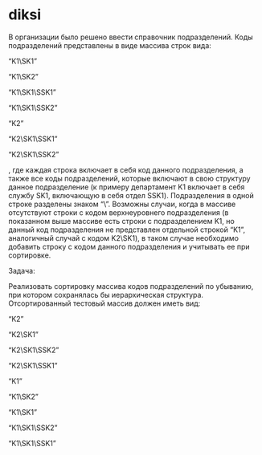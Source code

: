 # diksi
В организации было решено ввести справочник подразделений. Коды подразделений представлены в виде массива строк вида:

“K1\SK1”

“K1\SK2”

“K1\SK1\SSK1”

“K1\SK1\SSK2”

“K2”

“K2\SK1\SSK1”

“K2\SK1\SSK2”

, где каждая строка включает в себя код данного подразделения, а также все коды подразделений, которые включают в свою структуру данное подразделение (к примеру департамент K1 включает в себя службу SK1, включающую в себя отдел SSK1). Подразделения в одной строке разделены знаком “\”. Возможны случаи, когда в массиве отсутствуют строки с кодом верхнеуровнего подразделения (в показанном выше массиве есть строки с подразделением K1, но данный код подразделения не представлен отдельной строкой “K1”, аналогичный случай с кодом K2\SK1), в таком случае необходимо добавить строку с кодом данного подразделения и учитывать ее при сортировке.

Задача:

Реализовать сортировку массива кодов подразделений по убыванию, при котором сохранялась бы иерархическая структура. Отсортированный тестовый массив должен иметь вид:

“K2”

“K2\SK1”

“K2\SK1\SSK2”

“K2\SK1\SSK1”

“K1”

“K1\SK2”

“K1\SK1”

“K1\SK1\SSK2”

“K1\SK1\SSK1”
